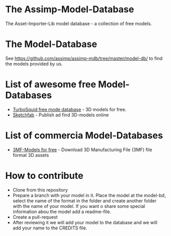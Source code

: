 # The Assimp-Model-Database
The Asset-Importer-Lib model database - a collection of free models.

# The Model-Database
See https://github.com/assimp/assimp-mdb/tree/master/model-db/ to find the models provided by us.

# List of awesome free Model-Databases
- [TurboSquid free mode database](https://www.turbosquid.com/Search/3D-Models/free) - 3D models for free.
- [Sketchfab](https://sketchfab.com) - Publish ad find 3D-models online

# List of commercia Model-Databases
- [3MF-Models for free](https://www.cgtrader.com/3d-models/ext/3mf) - Download 3D Manufacturing File (3MF) file format 3D assets

# How to contribute
- Clone from this repository 
- Prepare a branch with your model in it. Place the model at the model-bd, select the name of the format in the folder and create another
  folder with the name of your model. If you want o share some special information abou the model add a readme-file.
- Create a pull-request
- After reviewing it we will add your model to the database and we will add your name to the CREDITS file.
